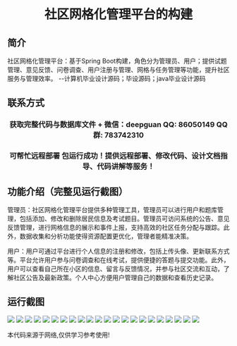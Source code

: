 <p><h1 align="center">社区网格化管理平台的构建</h1></p>

## 简介
社区网格化管理平台：基于Spring Boot构建，角色分为管理员、用户；提供试题管理、意见反馈、问卷调查、用户注册与管理、网格与任务管理等功能，提升社区服务与管理效率。    --计算机毕业设计源码；毕设源码；java毕业设计源码


## 联系方式
<p><h3 align="center">获取完整代码与数据库文件 + 微信：deepguan QQ: 86050149 QQ群: 783742310</h3></p>
<p><h3 align="center">可帮忙远程部署 包运行成功！提供远程部署、修改代码、设计文档指导、代码讲解等服务！</h3></p>

## 功能介绍（完整见运行截图）
管理员：社区网格化管理平台提供多种管理工具，管理员可以进行用户和题库管理，包括添加、修改和删除居民信息及考试题目。管理员可访问系统的公告、意见反馈管理，进行网格信息的展示和事件上报，支持高效的社区任务分配与跟踪。此外，数据收集和分析功能使得资源配置更优化，管理者能精准决策。

用户：用户可通过平台进行个人信息的注册和修改，包括上传头像、更新联系方式等。平台允许用户参与问卷调查和在线考试，提供便捷的答题与提交功能。此外，用户可以查看自己所在小区的信息、留言与反馈情况，并参与社区交流和互动，了解社区公告及最新政策。个人中心方便用户管理自己的数据和查看历史记录。


## 运行截图
![](https://bs-1329754181.cos.ap-shanghai.myqcloud.com/spring/CommunityGridManagementPlatform/img/001.jpg)
![](https://bs-1329754181.cos.ap-shanghai.myqcloud.com/spring/CommunityGridManagementPlatform/img/002.jpg)
![](https://bs-1329754181.cos.ap-shanghai.myqcloud.com/spring/CommunityGridManagementPlatform/img/003.jpg)
![](https://bs-1329754181.cos.ap-shanghai.myqcloud.com/spring/CommunityGridManagementPlatform/img/004.jpg)
![](https://bs-1329754181.cos.ap-shanghai.myqcloud.com/spring/CommunityGridManagementPlatform/img/005.jpg)
![](https://bs-1329754181.cos.ap-shanghai.myqcloud.com/spring/CommunityGridManagementPlatform/img/006.jpg)
![](https://bs-1329754181.cos.ap-shanghai.myqcloud.com/spring/CommunityGridManagementPlatform/img/007.jpg)
![](https://bs-1329754181.cos.ap-shanghai.myqcloud.com/spring/CommunityGridManagementPlatform/img/008.jpg)
![](https://bs-1329754181.cos.ap-shanghai.myqcloud.com/spring/CommunityGridManagementPlatform/img/009.jpg)
![](https://bs-1329754181.cos.ap-shanghai.myqcloud.com/spring/CommunityGridManagementPlatform/img/010.jpg)
![](https://bs-1329754181.cos.ap-shanghai.myqcloud.com/spring/CommunityGridManagementPlatform/img/011.jpg)
![](https://bs-1329754181.cos.ap-shanghai.myqcloud.com/spring/CommunityGridManagementPlatform/img/012.jpg)
![](https://bs-1329754181.cos.ap-shanghai.myqcloud.com/spring/CommunityGridManagementPlatform/img/013.jpg)
![](https://bs-1329754181.cos.ap-shanghai.myqcloud.com/spring/CommunityGridManagementPlatform/img/014.jpg)
![](https://bs-1329754181.cos.ap-shanghai.myqcloud.com/spring/CommunityGridManagementPlatform/img/015.jpg)
![](https://bs-1329754181.cos.ap-shanghai.myqcloud.com/spring/CommunityGridManagementPlatform/img/016.jpg)
![](https://bs-1329754181.cos.ap-shanghai.myqcloud.com/spring/CommunityGridManagementPlatform/img/017.jpg)
![](https://bs-1329754181.cos.ap-shanghai.myqcloud.com/spring/CommunityGridManagementPlatform/img/018.jpg)
![](https://bs-1329754181.cos.ap-shanghai.myqcloud.com/spring/CommunityGridManagementPlatform/img/019.jpg)
![](https://bs-1329754181.cos.ap-shanghai.myqcloud.com/spring/CommunityGridManagementPlatform/img/020.jpg)
![](https://bs-1329754181.cos.ap-shanghai.myqcloud.com/spring/CommunityGridManagementPlatform/img/021.jpg)
![](https://bs-1329754181.cos.ap-shanghai.myqcloud.com/spring/CommunityGridManagementPlatform/img/022.jpg)

<p>本代码来源于网络,仅供学习参考使用!</p>
